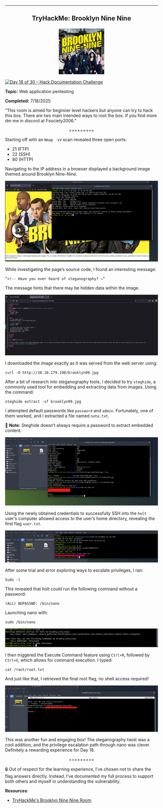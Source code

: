 -----
**<p align="center">TryHackMe: Brooklyn Nine Nine</p>**
---

<p align="center">
  <img src="https://github.com/chaiexe/TryHackMe-Write-ups/blob/main/Brooklyn-Nine-Nine/Images/Brooklyn%20Nine%20Nine%20Icon.jpeg" alt="image alt" width="150" />
</p>

[![Day 18 of 30 – Hack Documentation Challenge](https://img.shields.io/badge/Day%2018%20of%2030-Hack%20Documentation%20Challenge-crimson?style=for-the-badge&logo=tryhackme)](https://tryhackme.com)

**Topic:** Web application pentesting 

**Completed:** 7/18/2025

“This room is aimed for beginner level hackers but anyone can try to hack this box. There are two main intended ways to root the box. If you find more dm me in discord at Fsociety2006.”

<p align="center">+++++++++</p>

Starting off with an `Nmap -sV` scan revealed three open ports:

- 21 (FTP)
- 22 (SSH)
- 80 (HTTP)

Navigating to the IP address in a browser displayed a background image themed around Brooklyn Nine-Nine.

![Alt text](https://github.com/chaiexe/TryHackMe-Write-ups/blob/main/Brooklyn-Nine-Nine/Images/Screenshot%201.png)

While investigating the page’s source code, I found an interesting message: 

```
“<!-- Have you ever heard of steganography? →” 
```

The message hints that there may be hidden data within the image.

![Alt text](https://github.com/chaiexe/TryHackMe-Write-ups/blob/main/Brooklyn-Nine-Nine/Images/Screenshot%202.png)

I downloaded the image exactly as it was served from the web server using:

```
curl -O http://10.10.179.190/brooklyn99.jpg
```

After a bit of research into steganography tools, I decided to try `steghide`, a commonly used tool for embedding and extracting data from images. Using the command:

```
steghide extract -sf brooklyn99.jpg
```

I attempted default passwords like `password` and `admin`. Fortunately, one of them worked, and I extracted a file named `note.txt`.

🚨 **Note:** Steghide doesn’t always require a password to extract embedded content.

![Alt text](https://github.com/chaiexe/TryHackMe-Write-ups/blob/main/Brooklyn-Nine-Nine/Images/Screenshot%203.png)

Using the newly obtained credentials to successfully SSH into the `holt` user’s computer allowed access to the user’s home directory, revealing the first flag `user.txt`.

![Alt text](https://github.com/chaiexe/TryHackMe-Write-ups/blob/main/Brooklyn-Nine-Nine/Images/Screenshot%204.png)

After some trial and error exploring ways to escalate privileges, I ran:

```
Sudo -l
```
This revealed that holt could run the following command without a password:

```
(ALL) NOPASSWD: /bin/nano
```
Launching nano with:
```
sudo /bin/nano
```
![Alt text](https://github.com/chaiexe/TryHackMe-Write-ups/blob/main/Brooklyn-Nine-Nine/Images/Screenshot%205.png)

I then triggered the Execute Command feature using `Ctrl+R`, followed by `Ctrl+X`, which allows for command execution. I typed:

```
cat /root/root.txt
```
And just like that, I retrieved the final root flag, no shell access required!

![Alt text](https://github.com/chaiexe/TryHackMe-Write-ups/blob/main/Brooklyn-Nine-Nine/Images/Screenshot%206.png)

This was another fun and engaging box! The steganography twist was a cool addition, and the privilege escalation path through nano was clever. Definitely a rewarding experience for Day 18.

<p align="center">+++++++++</p>

🔒 Out of respect for the learning experience, I’ve chosen not to share the flag answers directly. Instead, I’ve documented my full process to support both others and myself in understanding the vulnerability.

**Resources**:
- [TryHackMe's Brooklyn Nine Nine Room](https://tryhackme.com/room/brooklynninenine)
